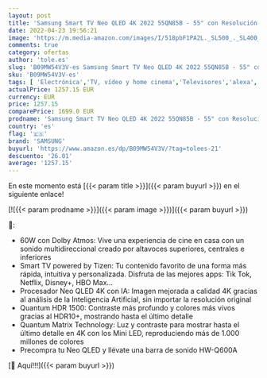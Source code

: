 ```yaml
---
layout: post
title: 'Samsung Smart TV Neo QLED 4K 2022 55QN85B - 55" con Resolución 4K  Quantum Matrix Technology  Procesador Neo QLED 4K con Inteligencia Artificial  Quantum HDR 1500  60W Dolby Atmos y Alexa Integrada'
date: 2022-04-23 19:56:21
image: 'https://m.media-amazon.com/images/I/518pbF1PA2L._SL500_._SL400_.jpg'
comments: true
category: ofertas
author: 'tole.es'
slug: 'B09MW54V3V-es Samsung Smart TV Neo QLED 4K 2022 55QN85B - 55" con...'
sku: 'B09MW54V3V-es'
tags: [ 'Electrónica','TV, vídeo y home cinema','Televisores','alexa','samsung','🇪🇸', ]
actualPrice: 1257.15 EUR
currency: EUR
price: 1257.15
comparePrice: 1699.0 EUR
prodname: 'Samsung Smart TV Neo QLED 4K 2022 55QN85B - 55" con Resolución 4K  Quantum Matrix Technology  Procesador Neo QLED 4K con Inteligencia Artificial  Quantum HDR 1500  60W Dolby Atmos y Alexa Integrada'
country: 'es'
flag: '🇪🇸'
brand: 'SAMSUNG'
buyurl: 'https://www.amazon.es/dp/B09MW54V3V/?tag=tolees-21'
descuento: '26.01'
average: '1257.15'
---
```


En este momento está [{{< param title >}}]({{< param buyurl >}}) en el siguiente enlace!

[![{{< param prodname >}}]({{< param image >}})]({{< param buyurl >}})

🔎:

- 60W con Dolby Atmos: Vive una experiencia de cine en casa con un sonido multidireccional creado por altavoces superiores, centrales e inferiores
- Smart TV powered by Tizen: Tu contenido favorito de una forma más rápida, intuitiva y personalizada. Disfruta de las mejores apps: Tik Tok, Netflix, Disney+, HBO Max...
- Procesador Neo QLED 4K con IA: Imagen mejorada a calidad 4K gracias al análisis de la Inteligencia Artificial, sin importar la resolución original
- Quantum HDR 1500: Contraste más profundo y colores más vivos gracias al HDR10+, mostrando hasta el último detalle
- Quantum Matrix Technology: Luz y contraste para mostrar hasta el último detalle en 4K con los Mini LED, reproduciendo más de 1.000 millones de colores
- Precompra tu Neo QLED y llévate una barra de sonido HW-Q600A

[🛒 Aquí!!!]({{< param buyurl >}})
